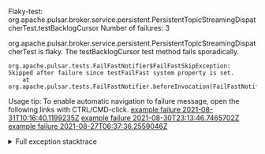         
Flaky-test: org.apache.pulsar.broker.service.persistent.PersistentTopicStreamingDispatcherTest.testBacklogCursor
Number of failures: 3

org.apache.pulsar.broker.service.persistent.PersistentTopicStreamingDispatcherTest is flaky. The testBacklogCursor test method fails sporadically.

```
org.apache.pulsar.tests.FailFastNotifier$FailFastSkipException: Skipped after failure since testFailFast system property is set.
	at org.apache.pulsar.tests.FailFastNotifier.beforeInvocation(FailFastNotifier.java:88)

```

Usage tip: To enable automatic navigation to failure message, open the following links with CTRL/CMD-click.
[example failure 2021-08-31T10:16:40.1199235Z](https://github.com/apache/pulsar/runs/3471501156?check_suite_focus=true#step:10:1681)
[example failure 2021-08-30T23:13:46.7465702Z](https://github.com/apache/pulsar/runs/3467152431?check_suite_focus=true#step:9:955)
[example failure 2021-08-27T06:37:36.2559046Z](https://github.com/apache/pulsar/runs/3440411059?check_suite_focus=true#step:9:2877)


<details>
<summary>Full exception stacktrace</summary>
<code><pre>
org.apache.pulsar.tests.FailFastNotifier$FailFastSkipException: Skipped after failure since testFailFast system property is set.
	at org.apache.pulsar.tests.FailFastNotifier.beforeInvocation(FailFastNotifier.java:88)

</pre></code>
</details>

